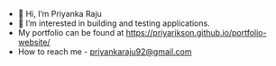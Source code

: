 - 👋 Hi, I’m Priyanka Raju
- 👀 I’m interested in building and testing applications.
- My portfolio can be found at https://priyarikson.github.io/portfolio-website/
- How to reach me - priyankaraju92@gmail.com

<!---
Priyarikson/Priyarikson is a ✨ special ✨ repository because its `README.md` (this file) appears on your GitHub profile.
You can click the Preview link to take a look at your changes.
--->

